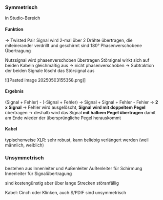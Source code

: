### Symmetrisch
in Studio-Bereich

#### Funktion
-> Twisted Pair
Signal wird 2-mal über 2 Drähte übertragen, die miteinerander verdrillt und geschirmt sind
180° Phasenverschobene Übertragung

Nutzsignal wird phasenverschoben übertragen
Störsignal wirkt sich auf beiden Kabeln gleichmäßig aus -> nicht phasenverschoben
-> Subtraktion der beiden Signale löscht das Störsignal aus

![[Pasted image 20250503155358.png]]

#### Ergebnis
(Signal + Fehler) - (-Signal + Fehler) -> Signal + Signal + Fehler - Fehler -> **2 x Signal**
-> Fehler wird ausgelöscht, **Signal wird mit doppeltem Pegel** übertragen
-> deshalb wird das Signal **mit halbem Pegel übertragen** damit am Ende wieder der übersprüngliche Pegel herauskommt

#### Kabel
typischerweise XLR: sehr robust, kann beliebig verlängert werden (weil männlich, weiblich)

### Unsymmetrisch

bestehen aus Innenleiter und Außenleiter
Außenleiter für Schirmung
Innenleiter für Signalübertragung

sind kostengünstig
aber über lange Strecken störanfällig

Kabel: Cinch oder Klinken, auch S/PDIF sind unsymmetrisch
